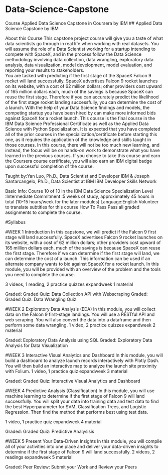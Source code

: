 # Data-Science-Capstone
Course Applied Data Science Capstone in Coursera by IBM
                                                           ## Applied Data Science Capstone
                                                                        by IBM

About this Course
This capstone project course will give you a taste of what data scientists go through in real life when working with real datasets. You will assume the role of a Data Scientist working for a startup intending to compete with SpaceX, and in the process follow the Data Science methodology involving data collection, data wrangling, exploratory data analysis, data visualization, model development, model evaluation, and reporting your results to stakeholders.   
You are tasked with predicting if the first stage of the SpaceX Falcon 9 rocket will land successfully.  SpaceX advertises Falcon 9 rocket launches on its website, with a cost of 62 million dollars; other providers cost upward of 165 million dollars each, much of the savings is because SpaceX can reuse the first stage. 
Therefore if you can accurately predict the likelihood of the first stage rocket landing successfully, you can determine the cost of a launch. With the help of your Data Science findings and models, the competing startup you have been hired by can make more informed bids against SpaceX for a rocket launch. 
This course is the final course in the IBM Data Science Professional Certificate as well as the Applied Data Science with Python Specialization. It is expected that you have completed all of the prior courses in the specialization/certificate before starting this one, as it requires the application of the knowledge and skills taught in those courses. In this course, there will not be too much new learning, and instead, the focus will be on hands-on work to demonstrate what you have learned in the previous courses.
If you choose to take this course and earn the Coursera course certificate, you will also earn an IBM digital badge upon successful completion of the course.

Taught by:Yan Luo, Ph.D., Data Scientist and Developer
IBM
& Joseph Santarcangelo, Ph.D., Data Scientist at IBM
IBM Developer Skills Network

Basic Info: Course 10 of 10 in the IBM Data Science Specialization
Level	:Intermediate
Commitment	:5 weeks of study, approximately 45 hours in total (10-15 hours/week for the later modules)
Language:English
Volunteer to translate subtitles for this course
How To Pass	Pass all graded assignments to complete the course.

#Syllabus

#WEEK 1
Introduction
In this capstone, we will predict if the Falcon 9 first stage will land successfully. SpaceX advertises Falcon 9 rocket launches on its website, with a cost of 62 million dollars; other providers cost upward of 165 million dollars each, much of the savings is because SpaceX can reuse the first stage. Therefore if we can determine if the first stage will land, we can determine the cost of a launch. This information can be used if an alternate company wants to bid against SpaceX for a rocket launch. In this module, you will be provided with an overview of the problem and the tools you need to complete the course.

3 videos, 1 reading, 2 practice quizzes
expandweek 1 material

Graded: Graded Quiz: Data Collection API with Webscraping
Graded: Graded Quiz: Data Wrangling Quiz

#WEEK 2
Exploratory Data Analysis (EDA)
In this module, you will collect data on the Falcon 9 first-stage landings. You will use a RESTful API  and web scraping. You will also convert the data into a dataframe and then perform some data wrangling.
1 video, 2 practice quizzes
expandweek 2 material

Graded: Exploratory Data Analysis using SQL
Graded: Exploratory Data Analysis for Data Visualization

#WEEK 3
Interactive Visual Analytics and Dashboard
In this module, you will build a dashboard to analyze launch records interactively with Plotly Dash. You will then build an interactive map to analyze the launch site proximity with Folium.
1 video, 1 practice quiz
expandweek 3 material

Graded: Graded Quiz: Interactive Visual Analytics and Dashboard

#WEEK 4
Predictive Analysis (Classification)
In this module, you will use machine learning to determine if the first stage of Falcon 9 will land successfully. You will split your data into training data and test data to find the best Hyperparameter for SVM, Classification Trees, and Logistic Regression. Then find the method that performs best using test data.

1 video, 1 practice quiz
expandweek 4 material

Graded: Graded Quiz: Predictive Analysisis

#WEEK 5
Present Your Data-Driven Insights
In this module, you will compile all of your activities into one place and deliver your data-driven insights to determine if the first stage of Falcon 9 will land successfully.
2 videos, 2 readings
expandweek 5 material

Graded: Peer Review: Submit your Work and Review your Peers

